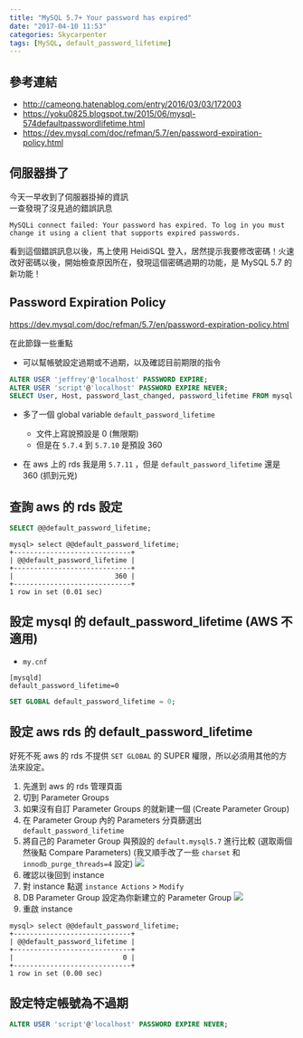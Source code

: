 ```yaml
---
title: "MySQL 5.7+ Your password has expired"
date: "2017-04-10 11:53"
categories: Skycarpenter
tags: [MySQL, default_password_lifetime]
---
```


## 參考連結

* <http://cameong.hatenablog.com/entry/2016/03/03/172003>
* <https://yoku0825.blogspot.tw/2015/06/mysql-574defaultpasswordlifetime.html>
* <https://dev.mysql.com/doc/refman/5.7/en/password-expiration-policy.html>

## 伺服器掛了

今天一早收到了伺服器掛掉的資訊  
一查發現了沒見過的錯誤訊息  

```
MySQLi connect failed: Your password has expired. To log in you must change it using a client that supports expired passwords.
```

看到這個錯誤訊息以後，馬上使用 HeidiSQL 登入，居然提示我要修改密碼！火速改好密碼以後，開始檢查原因所在，發現這個密碼過期的功能，是 MySQL 5.7 的新功能！

## Password Expiration Policy

<https://dev.mysql.com/doc/refman/5.7/en/password-expiration-policy.html>

在此節錄一些重點

* 可以幫帳號設定過期或不過期，以及確認目前期限的指令

```sql
ALTER USER 'jeffrey'@'localhost' PASSWORD EXPIRE;
ALTER USER 'script'@'localhost' PASSWORD EXPIRE NEVER;
SELECT User, Host, password_last_changed, password_lifetime FROM mysql.user;
```

* 多了一個 global variable `default_password_lifetime`
  - 文件上寫說預設是 0 (無限期)
  - 但是在 `5.7.4` 到 `5.7.10` 是預設 360

* 在 aws 上的 rds 我是用 `5.7.11` ，但是 `default_password_lifetime` 還是 360 (抓到元兇)

## 查詢 aws 的 rds 設定

```sql
SELECT @@default_password_lifetime;
```

```
mysql> select @@default_password_lifetime;
+-----------------------------+
| @@default_password_lifetime |
+-----------------------------+
|                         360 |
+-----------------------------+
1 row in set (0.01 sec)
```

## 設定 mysql 的 default_password_lifetime (AWS 不適用)

* `my.cnf`

```
[mysqld]
default_password_lifetime=0
```

```sql
SET GLOBAL default_password_lifetime = 0;
```

## 設定 aws rds 的 default_password_lifetime

好死不死 aws 的 rds 不提供 `SET GLOBAL` 的 SUPER 權限，所以必須用其他的方法來設定。  

1. 先進到 aws 的 rds 管理頁面
2. 切到 Parameter Groups
3. 如果沒有自訂 Parameter Groups 的就新建一個 (Create Parameter Group)
4. 在 Parameter Group 內的 Parameters 分頁篩選出 `default_password_lifetime`
5. 將自己的 Parameter Group 與預設的 `default.mysql5.7` 進行比較 (選取兩個然後點 Compare Parameters) (我又順手改了一些 `charset` 和 `innodb_purge_threads=4` 設定)
![](http://i.imgur.com/coKeBDR.png)
6. 確認以後回到 instance
7. 對 instance 點選 `instance Actions` > `Modify`
8. DB Parameter Group 設定為你新建立的 Parameter Group
![](http://i.imgur.com/1D4kbvv.png)
9. 重啟 instance

```
mysql> select @@default_password_lifetime;
+-----------------------------+
| @@default_password_lifetime |
+-----------------------------+
|                           0 |
+-----------------------------+
1 row in set (0.00 sec)
```

## 設定特定帳號為不過期

```sql
ALTER USER 'script'@'localhost' PASSWORD EXPIRE NEVER;
```
